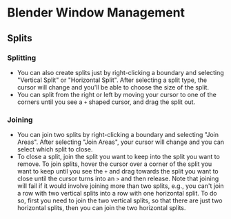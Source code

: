 # Blender Window Management

## Splits

### Splitting

- You can also create splits just by right-clicking a boundary and selecting "Vertical Split" or "Horizontal Split". After selecting a split type, the cursor will change and you'll be able to choose the size of the split.
- You can split from the right or left by moving your cursor to one of the corners until you see a `+` shaped cursor, and drag the split out.

### Joining

- You can join two splits by right-clicking a boundary and selecting "Join Areas". After selecting "Join Areas", your cursor will change and you can select which split to close.
- To close a split, join the split you want to keep into the split you want to remove. To join splits, hover the cursor over a corner of the split you want to keep until you see the `+` and drag towards the split you want to close until the cursor turns into an `>` and then release. Note that joining will fail if it would involve joining more than two splits, e.g., you can't join a row with two vertical splits into a row with one horizontal split. To do so, first you need to join the two vertical splits, so that there are just two horizontal splits, then you can join the two horizontal splits.
